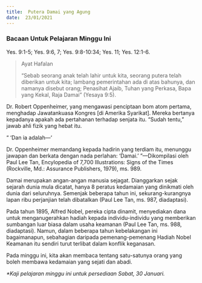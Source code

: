 ```yaml
---
title:  Putera Damai yang Agung
date:  23/01/2021
---
```


### Bacaan Untuk Pelajaran Minggu Ini
Yes. 9:1-5; Yes. 9:6, 7; Yes. 9:8-10:34; Yes. 11; Yes. 12:1-6.

> <p>Ayat Hafalan</p>
> “Sebab seorang anak telah lahir untuk kita, seorang putera telah diberikan untuk kita; lambang pemerintahan ada di atas bahunya, dan namanya disebut orang; Penasihat Ajaib, Tuhan yang Perkasa, Bapa yang Kekal, Raja Damai” (Yesaya 9:5).

Dr. Robert Oppenheimer, yang mengawasi penciptaan bom atom pertama, menghadap Jawatankuasa Kongres [di Amerika Syarikat]. Mereka bertanya kepadanya apakah ada pertahanan terhadap senjata itu. “Sudah tentu,” jawab ahli fizik yang hebat itu.

“ ‘Dan ia adalah—‘

Dr. Oppenheimer memandang kepada hadirin yang terdiam itu, menunggu jawapan dan berkata dengan nada perlahan: ‘Damai.’ ”—Dikompilasi oleh Paul Lee Tan, Encylopedia of 7,700 Illustrations: Signs of the Times (Rockville, Md.: Assurance Publishers, 1979), ms. 989.

Damai merupakan angan-angan manusia sejagat. Dianggarkan sejak sejarah dunia mula dicatat, hanya 8 peratus kedamaian yang dinikmati oleh dunia dari seluruhnya. Semenjak beberapa tahun ini, sekurang-kurangnya lapan ribu perjanjian telah dibatalkan (Paul Lee Tan, ms. 987, diadaptasi).

Pada tahun 1895, Alfred Nobel, pereka cipta dinamit, menyediakan dana untuk menganugerahkan hadiah kepada individu-individu yang memberikan sumbangan luar biasa dalam usaha keamanan (Paul Lee Tan, ms. 988, diadaptasi). Namun, dalam beberapa tahun kebelakangan ini bagaimanapun, sebahagian daripada pemenang-pemenang Hadiah Nobel Keamanan itu sendiri turut terlibat dalam konflik keganasan.

Pada minggu ini, kita akan membaca tentang satu-satunya orang yang boleh membawa kedamaian yang sejati dan abadi.

_*Kaji pelajaran minggu ini untuk persediaan Sabat, 30 Januari._
